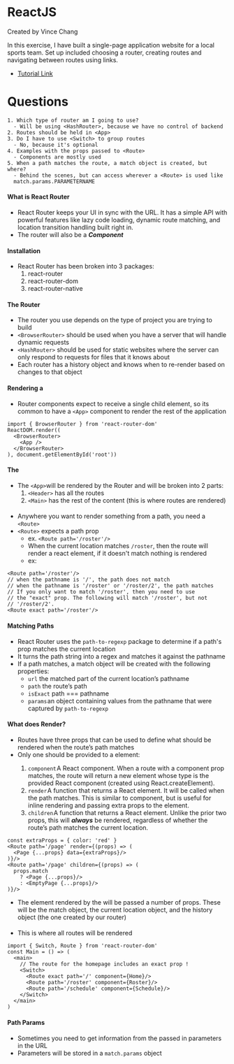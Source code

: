 # ReactJS
Created by Vince Chang </br>

In this exercise, I have built a single-page application website for a local
sports team. Set up included choosing a router, creating routes and navigating
between routes using links.
- [Tutorial Link](https://medium.com/@pshrmn/a-simple-react-router-v4-tutorial-7f23ff27adf)


# Questions
    1. Which type of router am I going to use?
      - Will be using <HashRouter>, because we have no control of backend
    2. Routes should be held in <App>
    3. Do I have to use <Switch> to group routes
      - No, because it's optional
    4. Examples with the props passed to <Route>
      - Components are mostly used
    5. When a path matches the route, a match object is created, but where?
      - Behind the scenes, but can access wherever a <Route> is used like
      match.params.PARAMETERNAME


#### What is React Router
- React Router keeps your UI in sync with the URL. It has a simple API with
powerful features like lazy code loading, dynamic route matching, and location
transition handling built right in.
- The router will also be a ***Component***


#### Installation
- React Router has been broken into 3 packages:
    1. react-router
    2. react-router-dom
    3. react-router-native


#### The Router
- The router you use depends on the type of project you are trying to build
- `<BrowserRouter>` should be used when you have a server that will handle
dynamic requests
- `<HashRouter>` should be used for static websites where the server can only
respond to requests for files that it knows about
- Each router has a history object and knows when to re-render based on changes
to that object


#### Rendering a <Router>
- Router components expect to receive a single child element, so its common to
have a `<App>` component to render the rest of the application
```
import { BrowserRouter } from 'react-router-dom'
ReactDOM.render((
  <BrowserRouter>
    <App />
  </BrowserRouter>
), document.getElementById('root'))
```


#### The <App>
- The `<App>`will be rendered by the Router and will be broken into 2 parts:
  1. `<Header>` has all the routes
  2. `<Main>` has the rest of the content (this is where routes are rendered)


#### <Route>
- Anywhere you want to render something from a path, you need a `<Route>`
- `<Route>` expects a path prop
  - ex. `<Route path='/roster'/>`
  - When the current location matches `/roster`, then the route will render a
  react element, if it doesn't match nothing is rendered
  - ex:
```
<Route path='/roster'/>
// when the pathname is '/', the path does not match
// when the pathname is '/roster' or '/roster/2', the path matches
// If you only want to match '/roster', then you need to use
// the "exact" prop. The following will match '/roster', but not
// '/roster/2'.
<Route exact path='/roster'/>
```

#### Matching Paths
- React Router uses the `path-to-regexp` package to determine if a path's prop
matches the current location
- It turns the path string into a regex and matches it against the pathname
- If a path matches, a match object will be created with the following
properties:
  - `url` the matched part of the current location’s pathname
  - `path` the route’s path
  - `isExact` path === pathname
  - `params` an object containing values from the pathname that were captured
  by `path-to-regexp`


#### What does <Route> Render?
- Routes have three props that can be used to define what should be rendered
when the route’s path matches
- Only one should be provided to a <Route> element:
    1. `component` A React component. When a route with a component prop
    matches, the route will return a new element whose type is the provided
    React component (created using React.createElement).
    2. `render` A function that returns a React element. It will be called
    when the path matches. This is similar to component, but is useful for
    inline rendering and passing extra props to the element.
    3. `children` A function that returns a React element. Unlike the prior two
    props, this will ***always*** be rendered, regardless of whether the route’s
    path matches the current location.
```'<Route path='/page' component={Page} />
const extraProps = { color: 'red' }
<Route path='/page' render={(props) => (
  <Page {...props} data={extraProps}/>
)}/>
<Route path='/page' children={(props) => (
  props.match
    ? <Page {...props}/>
    : <EmptyPage {...props}/>
)}/>
```
- The element rendered by the <Route> will be passed a number of props. These
will be the match object, the current location object, and the history object
(the one created by our router)


#### <Main>
- This is where all routes will be rendered
```
import { Switch, Route } from 'react-router-dom'
const Main = () => (
  <main>
    // The route for the homepage includes an exact prop !
    <Switch>
      <Route exact path='/' component={Home}/>
      <Route path='/roster' component={Roster}/>
      <Route path='/schedule' component={Schedule}/>
    </Switch>
  </main>
)
```


#### Path Params
- Sometimes you need to get information from the passed in parameters in the URL
- Parameters will be stored in a `match.params` object